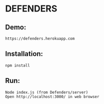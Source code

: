 # DEFENDERS

## Demo:
```
https://defenders.herokuapp.com
```

## Installation:
```
npm install
```

## Run:
```
Node index.js (from Defenders/server)
Open http://localhost:3000/ in web browser
```